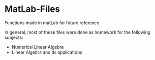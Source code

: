 # MatLab-Files
Functions made in matLab for future reference 

In general, most of these files were done as homework for the following subjects:
- Numerical Linear Algebra
- Linear Algebra and its applications
